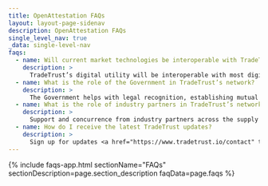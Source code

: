 ```yaml
---
title: OpenAttestation FAQs
layout: layout-page-sidenav
description: OpenAttestation FAQs
single_level_nav: true
_data: single-level-nav
faqs:
  - name: Will current market technologies be interoperable with TradeTrust?
    description: >
      TradeTrust’s digital utility will be interoperable with most digital solutions/platforms via standardised API calls, simplifying technical integrations.
  - name: What is the role of the Government in TradeTrust’s network?
    description: >
      The Government helps with legal recognition, establishing mutual G2G acknowledgements and industry engagements (collating feedback from industry partners, co-development of standards, pilot trials).
  - name: What is the role of industry partners in TradeTrust’s network?
    description: >
      Support and concurrence from industry partners across the supply chain is needed as trading transactions involves multiple stakeholders. 
  - name: How do I receive the latest TradeTrust updates?
    description: >
      Sign up for updates <a href="https://www.tradetrust.io/contact" target="_blank">here</a>
---
```


{% include faqs-app.html sectionName="FAQs" sectionDescription=page.section_description faqData=page.faqs %}
